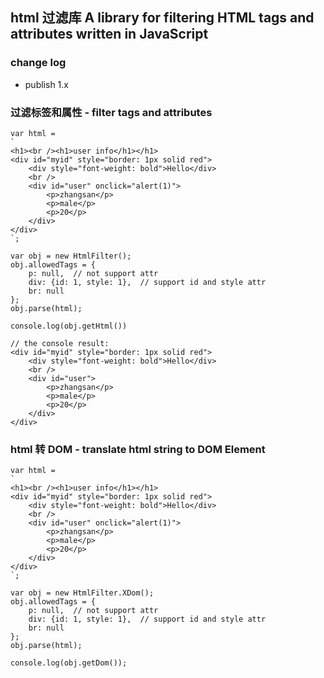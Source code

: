 ## html 过滤库 A library for filtering HTML tags and attributes written in JavaScript

### change log

+ publish 1.x

### 过滤标签和属性 - filter tags and attributes

```
var html =
`
<h1><br /><h1>user info</h1></h1>
<div id="myid" style="border: 1px solid red">
    <div style="font-weight: bold">Hello</div>
    <br />
    <div id="user" onclick="alert(1)">
        <p>zhangsan</p>
        <p>male</p>
        <p>20</p>
    </div>
</div>
`;

var obj = new HtmlFilter();
obj.allowedTags = {
    p: null,  // not support attr
    div: {id: 1, style: 1},  // support id and style attr
    br: null
};
obj.parse(html);

console.log(obj.getHtml())

// the console result:
<div id="myid" style="border: 1px solid red">
    <div style="font-weight: bold">Hello</div>
    <br />
    <div id="user">
        <p>zhangsan</p>
        <p>male</p>
        <p>20</p>
    </div>
</div>
```

### html 转 DOM - translate html string to DOM Element

```
var html =
`
<h1><br /><h1>user info</h1></h1>
<div id="myid" style="border: 1px solid red">
    <div style="font-weight: bold">Hello</div>
    <br />
    <div id="user" onclick="alert(1)">
        <p>zhangsan</p>
        <p>male</p>
        <p>20</p>
    </div>
</div>
`;

var obj = new HtmlFilter.XDom();
obj.allowedTags = {
    p: null,  // not support attr
    div: {id: 1, style: 1},  // support id and style attr
    br: null
};
obj.parse(html);

console.log(obj.getDom());
```